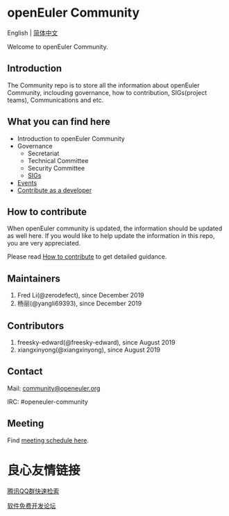 # openEuler Community
English | [简体中文](./README_cn.md)

Welcome to openEuler Community.


## Introduction

The Community repo is to store all the information about openEuler Community, inclouding governance, how to contribution, SIGs(project teams), Communications and etc. 

## What you can find here

- Introduction to openEuler Community
- Governance
    - Secretariat
    - Technical Committee
    - Security Committee
    - [SIGs](https://openeuler.org/en/sig.html)
- [Events](https://openeuler.org/en/events.html)
- [Contribute as a developer](https://openeuler.org/en/developer.html)



## How to contribute

When openEuler community is updated, the information should be updated as well here. If you would like to help update the information in this repo, you are very appreciated. 

Please read [How to contribute](CONTRIBUTING.md) to get detailed guidance.

## Maintainers

1. Fred Li(@zerodefect), since December 2019
2. 杨丽(@yangli69393), since December 2019

## Contributors

1. freesky-edward(@freesky-edward), since August 2019
2. xiangxinyong(@xiangxinyong), since August 2019

## Contact

Mail: community@openeuler.org

IRC: #openeuler-community

## Meeting

Find [meeting schedule here](/meeting_records/README.md).


 # 良心友情链接

[腾讯QQ群快速检索](http://u.720life.cn/s/8cf73f7c)

[软件免费开发论坛](http://u.720life.cn/s/bbb01dc0)